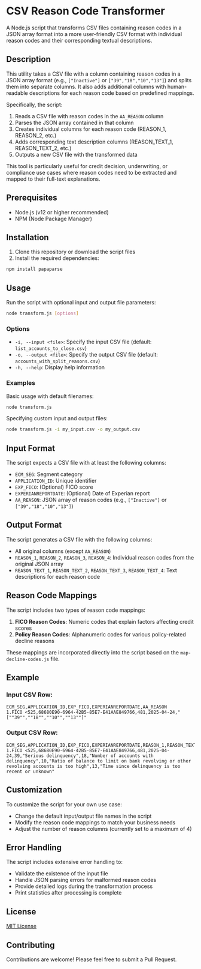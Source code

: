 # CSV Reason Code Transformer

A Node.js script that transforms CSV files containing reason codes in a JSON array format into a more user-friendly CSV format with individual reason codes and their corresponding textual descriptions.

## Description

This utility takes a CSV file with a column containing reason codes in a JSON array format (e.g., `["Inactive"]` or `["39","18","10","13"]`) and splits them into separate columns. It also adds additional columns with human-readable descriptions for each reason code based on predefined mappings.

Specifically, the script:
1. Reads a CSV file with reason codes in the `AA_REASON` column
2. Parses the JSON array contained in that column
3. Creates individual columns for each reason code (REASON_1, REASON_2, etc.)
4. Adds corresponding text description columns (REASON_TEXT_1, REASON_TEXT_2, etc.)
5. Outputs a new CSV file with the transformed data

This tool is particularly useful for credit decision, underwriting, or compliance use cases where reason codes need to be extracted and mapped to their full-text explanations.

## Prerequisites

- Node.js (v12 or higher recommended)
- NPM (Node Package Manager)

## Installation

1. Clone this repository or download the script files
2. Install the required dependencies:

```bash
npm install papaparse
```

## Usage

Run the script with optional input and output file parameters:

```bash
node transform.js [options]
```

### Options

- `-i, --input <file>`: Specify the input CSV file (default: `list_accounts_to_close.csv`)
- `-o, --output <file>`: Specify the output CSV file (default: `accounts_with_split_reasons.csv`)
- `-h, --help`: Display help information

### Examples

Basic usage with default filenames:
```bash
node transform.js
```

Specifying custom input and output files:
```bash
node transform.js -i my_input.csv -o my_output.csv
```

## Input Format

The script expects a CSV file with at least the following columns:
- `ECM_SEG`: Segment category
- `APPLICATION_ID`: Unique identifier
- `EXP_FICO`: (Optional) FICO score
- `EXPERIANREPORTDATE`: (Optional) Date of Experian report
- `AA_REASON`: JSON array of reason codes (e.g., `["Inactive"]` or `["39","18","10","13"]`)

## Output Format

The script generates a CSV file with the following columns:
- All original columns (except `AA_REASON`)
- `REASON_1`, `REASON_2`, `REASON_3`, `REASON_4`: Individual reason codes from the original JSON array
- `REASON_TEXT_1`, `REASON_TEXT_2`, `REASON_TEXT_3`, `REASON_TEXT_4`: Text descriptions for each reason code

## Reason Code Mappings

The script includes two types of reason code mappings:

1. **FICO Reason Codes**: Numeric codes that explain factors affecting credit scores
2. **Policy Reason Codes**: Alphanumeric codes for various policy-related decline reasons

These mappings are incorporated directly into the script based on the `map-decline-codes.js` file.

## Example

### Input CSV Row:
```
ECM_SEG,APPLICATION_ID,EXP_FICO,EXPERIANREPORTDATE,AA_REASON
1.FICO <525,68680E90-6964-42B5-85E7-E41AAE849766,481,2025-04-24,"[""39"",""18"",""10"",""13""]"
```

### Output CSV Row:
```
ECM_SEG,APPLICATION_ID,EXP_FICO,EXPERIANREPORTDATE,REASON_1,REASON_TEXT_1,REASON_2,REASON_TEXT_2,REASON_3,REASON_TEXT_3,REASON_4,REASON_TEXT_4
1.FICO <525,68680E90-6964-42B5-85E7-E41AAE849766,481,2025-04-24,39,"Serious delinquency",18,"Number of accounts with delinquency",10,"Ratio of balance to limit on bank revolving or other revolving accounts is too high",13,"Time since delinquency is too recent or unknown"
```

## Customization

To customize the script for your own use case:

- Change the default input/output file names in the script
- Modify the reason code mappings to match your business needs
- Adjust the number of reason columns (currently set to a maximum of 4)

## Error Handling

The script includes extensive error handling to:
- Validate the existence of the input file
- Handle JSON parsing errors for malformed reason codes
- Provide detailed logs during the transformation process
- Print statistics after processing is complete

## License

[MIT License](LICENSE)

## Contributing

Contributions are welcome! Please feel free to submit a Pull Request.
